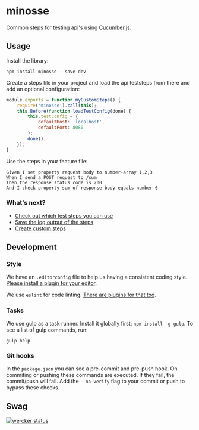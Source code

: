 # minosse
Common steps for testing api's using [Cucumber.js](https://github.com/cucumber/cucumber-js).

## Usage
Install the library:
```
npm install minosse --save-dev
```
Create a steps file in your project and load the api teststeps from there and add an optional configuration:
```js
module.exports = function myCustomSteps() {
    require('minosse').call(this);
    this.Before(function loadTestConfig(done) {
        this.testConfig = {
            defaultHost: 'localhost',
            defaultPort: 8080
        };
        done();
    });
}
```
Use the steps in your feature file:
```cucumber
Given I set property request body to number-array 1,2,3
When I send a POST request to /sum
Then the response status code is 200
And I check property sum of response body equals number 6
```

### What's next?
- [Check out which test steps you can use](https://github.com/icemobilelab/minosse/wiki/Steps)
- [Save the log output of the steps](https://github.com/icemobilelab/minosse/wiki/Logging)
- [Create custom steps](https://github.com/icemobilelab/minosse/wiki/Custom-steps)

## Development

### Style
We have an `.editorconfig` file to help us having a consistent coding style.
[Please install a plugin for your editor](http://editorconfig.org/).

We use `eslint` for code linting.
[There are plugins for that too](http://eslint.org/docs/integrations/).

### Tasks
We use gulp as a task runner. Install it globally first: `npm install -g gulp`.
To see a list of gulp commands, run:

    gulp help

### Git hooks
In the `package.json` you can see a pre-commit and pre-push hook.
On commiting or pushing these commands are executed.
If they fail, the commit/push will fail.
Add the `--no-verify` flag to your commit or push to bypass these checks.

## Swag
[![wercker status](https://app.wercker.com/status/3c834f31d67bc0b89052b3e255da2462/m "wercker status")](https://app.wercker.com/project/bykey/3c834f31d67bc0b89052b3e255da2462)
